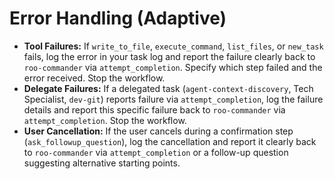 # Error Handling (Adaptive)

*   **Tool Failures:** If `write_to_file`, `execute_command`, `list_files`, or `new_task` fails, log the error in your task log and report the failure clearly back to `roo-commander` via `attempt_completion`. Specify which step failed and the error received. Stop the workflow.
*   **Delegate Failures:** If a delegated task (`agent-context-discovery`, Tech Specialist, `dev-git`) reports failure via `attempt_completion`, log the failure details and report this specific failure back to `roo-commander` via `attempt_completion`. Stop the workflow.
*   **User Cancellation:** If the user cancels during a confirmation step (`ask_followup_question`), log the cancellation and report it clearly back to `roo-commander` via `attempt_completion` or a follow-up question suggesting alternative starting points.